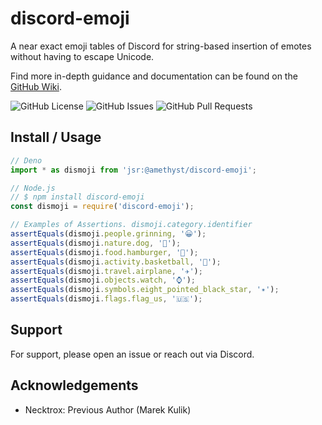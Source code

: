 # discord-emoji

A near exact emoji tables of Discord for string-based insertion of emotes without having to escape Unicode.

Find more in-depth guidance and documentation can be found on the [GitHub Wiki](https://github.com/xCykrix/discord_emoji/wiki).

![GitHub License](https://img.shields.io/github/license/xCykrix/discord_emoji?style=for-the-badge&logo=github&cacheSeconds=86400) ![GitHub Issues](https://img.shields.io/github/issues/xCykrix/discord_emoji?style=for-the-badge&logo=github&cacheSeconds=3600) ![GitHub Pull Requests](https://img.shields.io/github/issues-pr/xCykrix/discord_emoji?style=for-the-badge&logo=github&cacheSeconds=3600)

## Install / Usage

```ts
// Deno
import * as dismoji from 'jsr:@amethyst/discord-emoji';

// Node.js
// $ npm install discord-emoji
const dismoji = require('discord-emoji');

// Examples of Assertions. dismoji.category.identifier
assertEquals(dismoji.people.grinning, '😀');
assertEquals(dismoji.nature.dog, '🐶');
assertEquals(dismoji.food.hamburger, '🍔');
assertEquals(dismoji.activity.basketball, '🏀');
assertEquals(dismoji.travel.airplane, '✈️');
assertEquals(dismoji.objects.watch, '⌚');
assertEquals(dismoji.symbols.eight_pointed_black_star, '✴️');
assertEquals(dismoji.flags.flag_us, '🇺🇸');
```

## Support

For support, please open an issue or reach out via Discord.

## Acknowledgements

- Necktrox: Previous Author (Marek Kulik)
